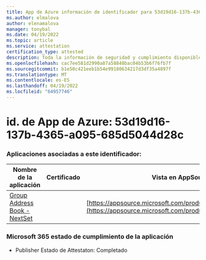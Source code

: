 ```yaml
---
title: App de Azure información de identificador para 53d19d16-137b-4365-a095-685d5044d28c
ms.author: elmalova
author: elenamalova
manager: tonybal
ms.date: 04/19/2022
ms.topic: article
ms.service: attestation
certification_type: attested
description: Toda la información de seguridad y cumplimiento disponible para 53d19d16-137b-4365-a095-685d5044d28c.
ms.openlocfilehash: cac7ee581d2990a87a58848bac04b53b6f76fb7f
ms.sourcegitcommit: b1e50c421eeb1b54e99180634217d3df35a4897f
ms.translationtype: MT
ms.contentlocale: es-ES
ms.lasthandoff: 04/19/2022
ms.locfileid: "64957746"
---
```

# <a name="azure-app-id-53d19d16-137b-4365-a095-685d5044d28c"></a>id. de App de Azure: 53d19d16-137b-4365-a095-685d5044d28c


### <a name="apps-associated-with-this-id"></a>Aplicaciones asociadas a este identificador:
| **Nombre de la aplicación** | **Certificado** | **Vista en AppSource** |
|--------------|---------------|-----------------------|
| [Group Address Book - NextSet](../forward/WA200001863.md) |  | [https://appsource.microsoft.com/product/office/WA200001863](https://appsource.microsoft.com/product/office/WA200001863) |

### <a name="microsoft-365-app-compliance-status"></a>Microsoft 365 estado de cumplimiento de la aplicación
- Publisher Estado de Attestaton: Completado

